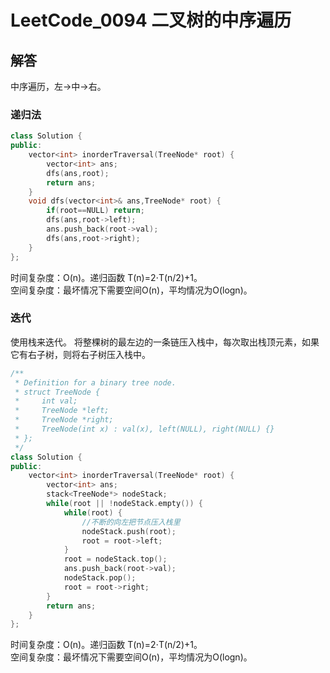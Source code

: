 # LeetCode_0094 二叉树的中序遍历


## 解答
中序遍历，左->中->右。
### 递归法
```C++
class Solution {
public:
    vector<int> inorderTraversal(TreeNode* root) {
        vector<int> ans;
        dfs(ans,root);        
        return ans;
    }
    void dfs(vector<int>& ans,TreeNode* root) {
        if(root==NULL) return;
        dfs(ans,root->left);
        ans.push_back(root->val);
        dfs(ans,root->right);   
    }
};
```
时间复杂度：O(n)。递归函数 T(n)=2⋅T(n/2)+1。   
空间复杂度：最坏情况下需要空间O(n)，平均情况为O(log⁡n)。

### 迭代
使用栈来迭代。
将整棵树的最左边的一条链压入栈中，每次取出栈顶元素，如果它有右子树，则将右子树压入栈中。
```C++
/**
 * Definition for a binary tree node.
 * struct TreeNode {
 *     int val;
 *     TreeNode *left;
 *     TreeNode *right;
 *     TreeNode(int x) : val(x), left(NULL), right(NULL) {}
 * };
 */
class Solution {
public:
    vector<int> inorderTraversal(TreeNode* root) {
        vector<int> ans;            
        stack<TreeNode*> nodeStack;
        while(root || !nodeStack.empty()) {
            while(root) {
                //不断的向左把节点压入栈里
                nodeStack.push(root);
                root = root->left;
            }
            root = nodeStack.top();
            ans.push_back(root->val);
            nodeStack.pop();
            root = root->right;
        }
        return ans;
    }
};
```
时间复杂度：O(n)。递归函数 T(n)=2⋅T(n/2)+1。   
空间复杂度：最坏情况下需要空间O(n)，平均情况为O(log⁡n)。